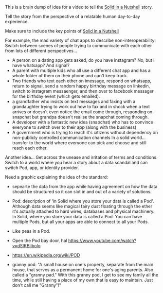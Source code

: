 This is a brain dump of idea for a video to tell the [Solid in a Nutshell](https://github.com/solid/Explaining-the-Vision-Panel/blob/master/Nutshell/Solid-in-a-nutshell.md) story. 





Tell the story from the perspective of a relatable human day-to-day experience. 

Make sure to include the key points of [Solid in a Nutshell](https://github.com/solid/Explaining-the-Vision-Panel/blob/master/Nutshell/Solid-in-a-nutshell.md)

For example, the mad variety of chat apps to describe non-interoperability:
Switch between scenes of people trying to communicate with each other from lots of different perspectives... 
* A person on a dating app gets asked, do you have instagram? No, but I have whatsapp? And signal? 
* A parent with multiple kids who all use a different chat app and has a whole folder of them on their phone and can't keep track. 
* Two friends who text each other on imessage, respond on whatsapp, return to signal, send a random happy birthday message on linkedin, switch to instagram messaenger, and then over to facebook messager for the birthday event (which gets emailed). 
* a grandfather who insists on text messages and faxing with a grandaughter trying to work out how to fax and in shock when a text arrives or doesn't even notice the email come through, responding on snapchat but grandpa doesn't realise the snapchat coming through. 
* A developer with a fantastic new idea (snapchat) who has to convince everyone to switch over to their app (along with the business) 
* A government who is trying to reach it's citizens without dependency on non-publicly controlled communication channels 
In a solid world... 
transfer to the world where everyone can pick and choose and still reach each other. 

Another idea...
Get across the unease and irritation of terms and conditions. Switch to a world where you hear a story about a data scandal and can switch Pod, app, or identity provider. 

Need a graphic explaining the idea of the standard: 
* sepearte the data from the app while having agreement on how the data should be structured so it can slot in and out of a variety of solutions. 

* Pod: description of 'in Solid where you store your data is called a Pod'. Although data seems like magical fairy dust floating through the ether it's actually attached to hard wires, databases and physical machinery. In Solid, where you store your data is called a Pod.  You can have multiple Pods, but all your apps are able to connect to all your Pods. 
* Like peas in a Pod. 
* Open the Pod bay door, hal https://www.youtube.com/watch?v=dSIKBliboIo 
* https://en.wikipedia.org/wiki/POD 
* granny pod: "A small house on one's property, separate from the main house, that serves as a permanent home for one's aging parents. Also called a "granny pad." With this granny pod, I get to see my family all the time, while still having a place of my own that is easy to maintain. Just don't call me "Granny"!"
